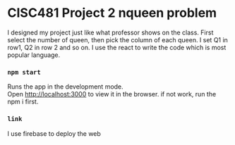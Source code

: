 # CISC481 Project 2 nqueen problem
I designed my project just like what professor shows on the class. First select the number of queen, then pick the column of each queen. I set Q1 in row1, Q2 in row 2 and so on. I use the react to write the code which is most popular language.

### `npm start`

Runs the app in the development mode.\
Open [http://localhost:3000](http://localhost:3000) to view it in the browser.
if not work, run the npm i first.

### `link`

I use firebase to deploy the web


